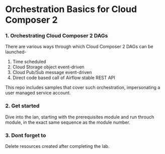 # Orchestration Basics for Cloud Composer 2

### 1. Orchestrating Cloud Composer 2 DAGs
There are various ways through which Cloud Composer 2 DAGs can be launched-
1. Time scheduled
2. Cloud Storage object event-driven
3. Cloud Pub/Sub message event-driven 
4. Direct code based call of Airflow stable REST API

This repo includes samples that cover such orchestration, impersonating a user managed service account.<br>

### 2. Get started

Dive into the lan, starting with the prerequisites module and run throuch module, in the exact same sequence as the module number.

### 3. Dont forget to

Delete resources created after completing the lab.
